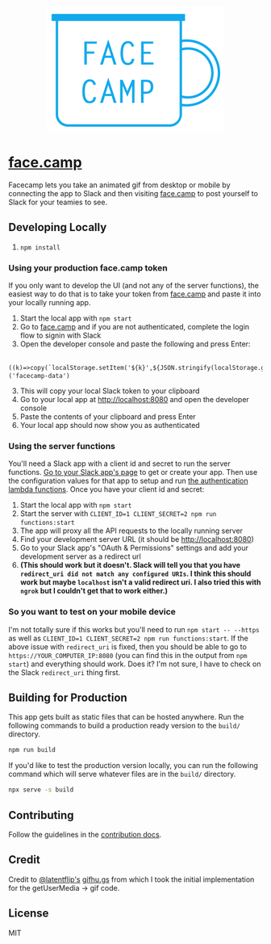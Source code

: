 <p align="center">
  <img alt="face.camp logo" src="./src/assets/icons/icon-no-padding.png" />
</p>

# [face.camp]

Facecamp lets you take an animated gif from desktop or mobile by connecting the app to Slack and then visiting [face.camp] to post yourself to Slack for your teamies to see.

## Developing Locally

1. `npm install`

### Using your production face.camp token

If you only want to develop the UI (and not any of the server functions), the easiest way to do that is to take your token from [face.camp] and paste it into your locally running app.

1. Start the local app with `npm start`
1. Go to [face.camp] and if you are not authenticated, complete the login flow to signin with Slack
1. Open the developer console and paste the following and press Enter:

```
   ((k)=>copy(`localStorage.setItem('${k}',${JSON.stringify(localStorage.getItem(k))})`))('facecamp-data')
```

3. This will copy your local Slack token to your clipboard
4. Go to your local app at [http://localhost:8080] and open the developer console
5. Paste the contents of your clipboard and press Enter
6. Your local app should now show you as authenticated

### Using the server functions

You'll need a Slack app with a client id and secret to run the server functions. [Go to your Slack app's page](https://api.slack.com/apps) to get or create your app. Then use the configuration values for that app to setup and run [the authentication lambda functions](./functions). Once you have your client id and secret:

1. Start the local app with `npm start`
1. Start the server with `CLIENT_ID=1 CLIENT_SECRET=2 npm run functions:start`
1. The app will proxy all the API requests to the locally running server
1. Find your development server URL (it should be [http://localhost:8080])
1. Go to your Slack app's "OAuth & Permissions" settings and add your development server as a redirect url
1. **(This should work but it doesn't. Slack will tell you that you have `redirect_uri did not match any configured URIs`. I think this should work but maybe `localhost` isn't a valid redirect uri. I also tried this with `ngrok` but I couldn't get that to work either.)**

### So you want to test on your mobile device

I'm not totally sure if this works but you'll need to run `npm start -- --https` as well as `CLIENT_ID=1 CLIENT_SECRET=2 npm run functions:start`. If the above issue with `redirect_uri` is fixed, then you should be able to go to `https://YOUR_COMPUTER_IP:8080` (you can find this in the output from `npm start`) and everything should work. Does it? I'm not sure, I have to check on the Slack `redirect_uri` thing first.

## Building for Production

This app gets built as static files that can be hosted anywhere. Run the following commands to build a production ready version to the `build/` directory.

```sh
npm run build
```

If you'd like to test the production version locally, you can run the following command which will serve whatever files are in the `build/` directory.

```sh
npx serve -s build
```

## Contributing

Follow the guidelines in the [contribution docs](./docs/CONTRIBUTING.md).

## Credit

Credit to [@latentflip's](https://github.com/latentflip) [gifhu.gs](https://github.com/latentflip/gifhu.gs) from which I took the initial implementation for the getUserMedia -> gif code.

## License

MIT

[face.camp]: https://face.camp
[http://localhost:8080]: http://localhost:8080
